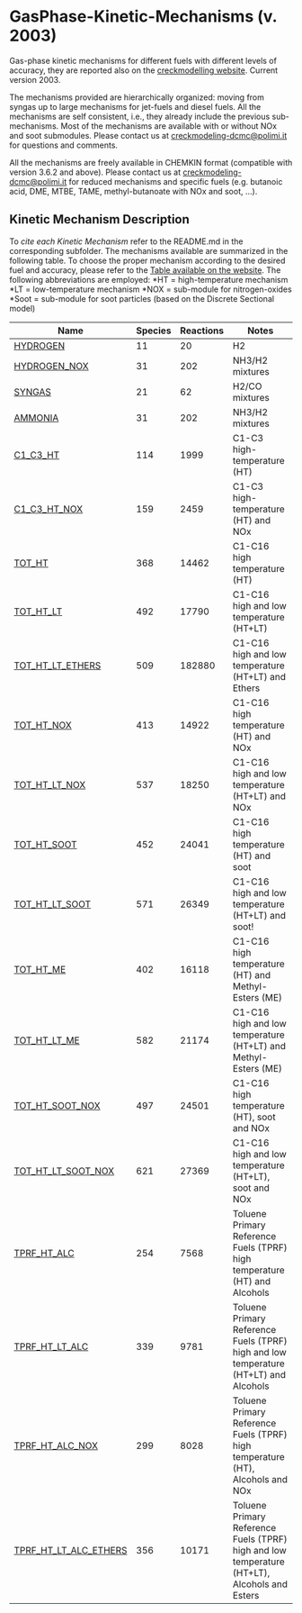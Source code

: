# GasPhase-Kinetic-Mechanisms (v. 2003)

Gas-phase kinetic mechanisms for different fuels with different levels of accuracy,
they are reported also on the [creckmodelling website](https://creckmodeling.chem.polimi.it/).
Current version 2003.

The mechanisms provided are hierarchically organized: moving from syngas 
up to large mechanisms for jet-fuels and diesel fuels. All the mechanisms are 
self consistent, i.e., they already include the previous sub-mechanisms. 
Most of the mechanisms are available with or without NOx and soot submodules.
Please contact us at creckmodeling-dcmc@polimi.it for questions and comments. 

All the mechanisms are freely available in CHEMKIN format (compatible with version 3.6.2 and above).
Please contact us at creckmodeling-dcmc@polimi.it for reduced mechanisms and specific fuels
(e.g. butanoic acid, DME, MTBE, TAME, methyl-butanoate with NOx and soot, ...).

## Kinetic Mechanism Description
To *cite each Kinetic Mechanism* refer to the README.md in the corresponding subfolder.
The mechanisms available are summarized in the following table. To choose the 
proper mechanism according to the desired fuel and accuracy, please refer to the
[Table available on the website](http://creckmodeling.chem.polimi.it/menu-kinetics/menu-kinetics-detailed-mechanisms).
The following abbreviations are employed:
*HT = high-temperature mechanism
*LT = low-temperature mechanism
*NOX = sub-module for nitrogen-oxides
*Soot = sub-module for soot particles (based on the Discrete Sectional model)

|Name	                          |Species	|Reactions	|Notes         |
|---------------------------------|---------|-----------|--------------|
|[HYDROGEN](HYDROGEN_11_20)	                  |11       |20	        |H2|
|[HYDROGEN_NOX](NH3_31_202)	                  |31       |202        |NH3/H2 mixtures|
|[SYNGAS](SYNGAS_21_62)	                      |21       |62	        |H2/CO mixtures|
|[AMMONIA](NH3_31_202)	                      |31       |202        |NH3/H2 mixtures|
|[C1_C3_HT](C1_C3_HT_114_1999)	              |114	    |1999	    |C1-C3 high-temperature (HT)|
|[C1_C3_HT_NOX](C1_C3_HT_NOX_159_2459)	      |159	    |2459	    |C1-C3 high-temperature (HT) and NOx|
|[TOT_HT](TOT_HT_368_14462)	                  |368	    |14462	    |C1-C16 high temperature (HT)       |
|[TOT_HT_LT](TOT_HT_LT_492_17790)	          |492	    |17790	    |C1-C16 high and low temperature (HT+LT)|
|[TOT_HT_LT_ETHERS](TOT_HT_LT_ETHERS_509_18288)	       |509	    |182880	    |C1-C16 high and low temperature (HT+LT) and Ethers|
|[TOT_HT_NOX](TOT_HT_NOX_413_14922)	          |413	    |14922	    |C1-C16 high temperature (HT) and NOx|
|[TOT_HT_LT_NOX](TOT_HT_LT_NOX_537_18250)	  |537	    |18250	    |C1-C16 high and low temperature (HT+LT) and NOx|
|[TOT_HT_SOOT](TOT_HT_SOOT_452_24041)	      |452	    |24041      |C1-C16 high temperature (HT) and soot|
|[TOT_HT_LT_SOOT](TOT_HT_LT_SOOT_576_27369)	  |571	    |26349	    |C1-C16 high and low temperature (HT+LT) and soot!
|[TOT_HT_ME](TOT_HT_ME_402_16118)	          |402	    |16118	    |C1-C16 high temperature (HT) and Methyl-Esters (ME)|
|[TOT_HT_LT_ME](TOT_HT_LT_ME_582_21174)	      |582	    |21174	    |C1-C16 high and low temperature (HT+LT) and Methyl-Esters (ME)|
|[TOT_HT_SOOT_NOX](TOT_HT_SOOT_NOX_497_24501)  |497	    |24501	    |C1-C16 high temperature (HT), soot and NOx|
|[TOT_HT_LT_SOOT_NOX](TOT_HT_LT_SOOT_NOX_621_27829)	  |621	    |27369	    |C1-C16 high and low temperature (HT+LT), soot and NOx|
|[TPRF_HT_ALC](TPRF_HT_ALC_254_7568)	          |254	    |7568	    |Toluene Primary Reference Fuels (TPRF) high temperature (HT) and Alcohols|
|[TPRF_HT_LT_ALC](TPRF_HT_LT_ALC_339_9781)	  |339	    |9781	    |Toluene Primary Reference Fuels (TPRF) high and low temperature (HT+LT) and Alcohols|
|[TPRF_HT_ALC_NOX](TPRF_HT_ALC_NOX_299_8028)	  |299	    |8028	    |Toluene Primary Reference Fuels (TPRF) high temperature (HT), Alcohols and NOx|
|[TPRF_HT_LT_ALC_ETHERS](TPRF_HT_LT_ALC_ETHERS_356_10171) |356	    |10171	    |Toluene Primary Reference Fuels (TPRF) high and low temperature (HT+LT), Alcohols and Esters|

